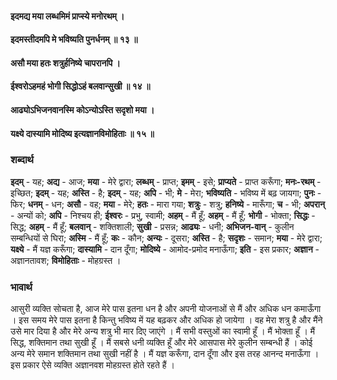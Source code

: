 #### इदमद्य मया लब्धमिमं प्राप्स्ये मनोरथम् ।
#### इदमस्तीदमपि मे भविष्यति पुनर्धनम्  ॥ १३ ॥
#### असौ मया हतः शत्रुर्हनिष्ये चापरानपि  ।
#### ईश्वरोऽहमहं भोगी सिद्धोऽहं बलवान्सुखी ॥ १४ ॥
#### आढ्योऽभिजनवानस्मि कोऽन्योऽस्ति सदृशो मया ।
#### यक्ष्ये दास्यामि मोदिष्य इत्यज्ञानविमोहिताः ॥ १५ ॥

### शब्दार्थ

**इदम्** - यह; **अद्य** - आज; **मया** - मेरे द्वारा; **लब्धम्** - प्राप्त; **इमम्** - इसे; **प्राप्यते** - प्राप्त करूँगा; **मनः-रथम्** - इच्छित; **इदम्** - यह; **अस्ति** - है; **इदम्** - यह; **अपि** - भी; **मे** - मेरा; **भविष्यति** - भविष्य में बढ़ जायगा; **पुनः** - फिर; **धनम्** - धन; **असौ** - वह; **मया** - मेरे; **हतः** - मारा गया; **शत्रुः** - शत्रु; **हनिष्ये** - मारूँगा; **च** - भी; **अपरान्** - अन्यों को; **अपि** - निश्चय ही; **ईश्वरः** - प्रभु, स्वामी; **अहम्** - मैं हूँ; **अहम्** - मैं हूँ; **भोगी** - भोक्ता; **सिद्धः** - सिद्ध; **अहम्** - मैं हूँ; **बलवान्** - शक्तिशाली; **सुखी** - प्रसन्न; **आढ्यः** - धनी; **अभिजन-वान्** - कुलीन सम्बन्धियों से घिरा; **अस्मि** - मैं हूँ; **कः** - कौन; **अन्यः** - दूसरा; **अस्ति** - है; **सदृशः** - समान; **मया** - मेरे द्वारा; **यक्ष्ये** - मैं यज्ञ करूँगा; **दास्यामि** - दान दूँगा; **मोदिष्ये** - आमोद-प्रमोद मनाऊँगा; **इति** - इस प्रकार; **अज्ञान** - अज्ञानतावश; **विमोहिताः** - मोहग्रस्त ।

### भावार्थ

आसुरी व्यक्ति सोचता है, आज मेरे पास इतना धन है और अपनी योजनाओं से मैं और अधिक धन कमाऊँगा । इस समय मेरे पास इतना है किन्तु भविष्य में यह बढ़कर और अधिक हो जायेगा । वह मेरा शत्रु है और मैंने उसे मार दिया है और मेरे अन्य शत्रु भी मार दिए जाएंगे । मैं सभी वस्तुओं का स्वामी हूँ । मैं भोक्ता हूँ । मैं सिद्ध, शक्तिमान तथा सुखी हूँ । मैं सबसे धनी व्यक्ति हूँ और मेरे आसपास मेरे कुलीन सम्बन्धी हैं । कोई अन्य मेरे समान शक्तिमान तथा सुखी नहीं है । मैं यज्ञ करूँगा, दान दूँगा और इस तरह आनन्द मनाऊँगा । इस प्रकार ऐसे व्यक्ति अज्ञानवश मोहग्रस्त होते रहते हैं ।